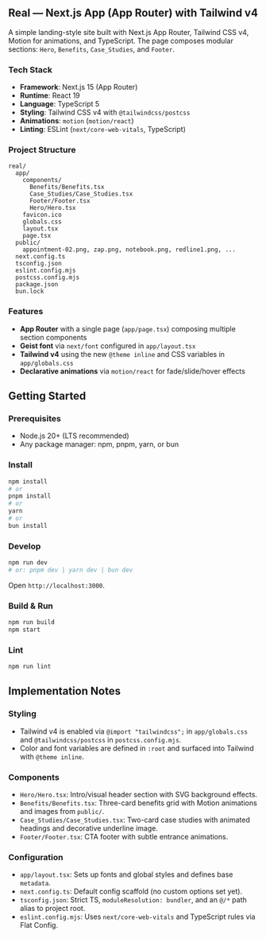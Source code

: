 ## Real — Next.js App (App Router) with Tailwind v4

A simple landing-style site built with Next.js App Router, Tailwind CSS v4, Motion for animations, and TypeScript. The page composes modular sections: `Hero`, `Benefits`, `Case_Studies`, and `Footer`.

### Tech Stack

- **Framework**: Next.js 15 (App Router)
- **Runtime**: React 19
- **Language**: TypeScript 5
- **Styling**: Tailwind CSS v4 with `@tailwindcss/postcss`
- **Animations**: `motion` (`motion/react`)
- **Linting**: ESLint (`next/core-web-vitals`, TypeScript)

### Project Structure

```
real/
  app/
    components/
      Benefits/Benefits.tsx
      Case_Studies/Case_Studies.tsx
      Footer/Footer.tsx
      Hero/Hero.tsx
    favicon.ico
    globals.css
    layout.tsx
    page.tsx
  public/
    appointment-02.png, zap.png, notebook.png, redline1.png, ...
  next.config.ts
  tsconfig.json
  eslint.config.mjs
  postcss.config.mjs
  package.json
  bun.lock
```

### Features

- **App Router** with a single page (`app/page.tsx`) composing multiple section components
- **Geist font** via `next/font` configured in `app/layout.tsx`
- **Tailwind v4** using the new `@theme inline` and CSS variables in `app/globals.css`
- **Declarative animations** via `motion/react` for fade/slide/hover effects

## Getting Started

### Prerequisites

- Node.js 20+ (LTS recommended)
- Any package manager: npm, pnpm, yarn, or bun

### Install

```bash
npm install
# or
pnpm install
# or
yarn
# or
bun install
```

### Develop

```bash
npm run dev
# or: pnpm dev | yarn dev | bun dev
```

Open `http://localhost:3000`.

### Build & Run

```bash
npm run build
npm start
```

### Lint

```bash
npm run lint
```

## Implementation Notes

### Styling

- Tailwind v4 is enabled via `@import "tailwindcss";` in `app/globals.css` and `@tailwindcss/postcss` in `postcss.config.mjs`.
- Color and font variables are defined in `:root` and surfaced into Tailwind with `@theme inline`.

### Components

- `Hero/Hero.tsx`: Intro/visual header section with SVG background effects.
- `Benefits/Benefits.tsx`: Three-card benefits grid with Motion animations and images from `public/`.
- `Case_Studies/Case_Studies.tsx`: Two-card case studies with animated headings and decorative underline image.
- `Footer/Footer.tsx`: CTA footer with subtle entrance animations.

### Configuration

- `app/layout.tsx`: Sets up fonts and global styles and defines base `metadata`.
- `next.config.ts`: Default config scaffold (no custom options set yet).
- `tsconfig.json`: Strict TS, `moduleResolution: bundler`, and an `@/*` path alias to project root.
- `eslint.config.mjs`: Uses `next/core-web-vitals` and TypeScript rules via Flat Config.
